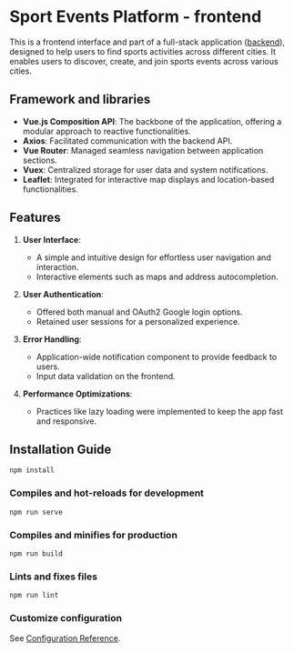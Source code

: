 # Sport Events Platform - frontend 

This is a frontend interface and part of a full-stack application ([backend](https://github.com/lukamilo99/sport-connecting-people)), designed to help users to find sports activities across different cities. It enables users to discover, create, and join sports events across various cities. 

## Framework and libraries

- **Vue.js Composition API**: The backbone of the application, offering a modular approach to reactive functionalities.
- **Axios**: Facilitated communication with the backend API.
- **Vue Router**: Managed seamless navigation between application sections.
- **Vuex**: Centralized storage for user data and system notifications.
- **Leaflet**: Integrated for interactive map displays and location-based functionalities.

## Features

1. **User Interface**:
   - A simple and intuitive design for effortless user navigation and interaction.
   - Interactive elements such as maps and address autocompletion.
   
2. **User Authentication**:
   - Offered both manual and OAuth2 Google login options.
   - Retained user sessions for a personalized experience.
   
3. **Error Handling**:
   - Application-wide notification component to provide feedback to users.
   - Input data validation on the frontend.
   
4. **Performance Optimizations**:
   - Practices like lazy loading were implemented to keep the app fast and responsive.

## Installation Guide

```
npm install
```

### Compiles and hot-reloads for development
```
npm run serve
```

### Compiles and minifies for production
```
npm run build
```

### Lints and fixes files
```
npm run lint
```

### Customize configuration
See [Configuration Reference](https://cli.vuejs.org/config/).
